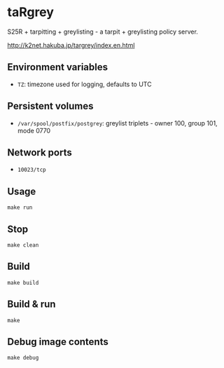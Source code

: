 # taRgrey

S25R + tarpitting + greylisting - a tarpit + greylisting policy server.

http://k2net.hakuba.jp/targrey/index.en.html

## Environment variables

- `TZ`: timezone used for logging, defaults to UTC

## Persistent volumes

- `/var/spool/postfix/postgrey`: greylist triplets - owner 100, group 101, mode 0770

## Network ports

- `10023/tcp`

## Usage

```shell
make run
```

## Stop

```shell
make clean
```

## Build

```shell
make build
```

## Build & run

```shell
make
```

## Debug image contents

```shell
make debug
```

